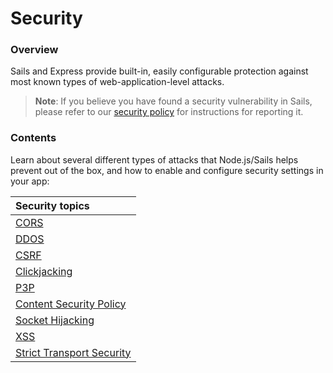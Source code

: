 # Security

### Overview

Sails and Express provide built-in, easily configurable protection against most known types of web-application-level attacks.

> **Note**: If you believe you have found a security vulnerability in Sails, please refer to our [security policy](https://github.com/balderdashy/sails-docs/blob/master/security/SAILS-SECURITY-POLICY.md) for instructions for reporting it.


### Contents

Learn about several different types of attacks that Node.js/Sails helps prevent out of the box, and how to enable and configure security settings in your app:

| **Security topics**                                                                              |
|:-------------------------------------------------------------------------------------------------|
| [CORS](http://sailsjs.com/docs/concepts/security/content-security-policy)                        |
| [DDOS](http://sailsjs.com/docs/concepts/security/ddos)                                           |
| [CSRF](http://sailsjs.com/docs/concepts/security/csrf)                                           |
| [Clickjacking](http://sailsjs.com/docs/concepts/security/clickjacking)                           |
| [P3P](http://sailsjs.com/docs/concepts/security/p3p)                                             |
| [Content Security Policy](http://sailsjs.com/docs/concepts/security/content-security-policy)     |
| [Socket Hijacking](http://sailsjs.com/docs/concepts/security/socket-hijacking)                   |
| [XSS](http://sailsjs.com/docs/concepts/security/xss)                                             |
| [Strict Transport Security](http://sailsjs.com/docs/concepts/security/strict-transport-security) |


<docmeta name="displayName" value="Security">

